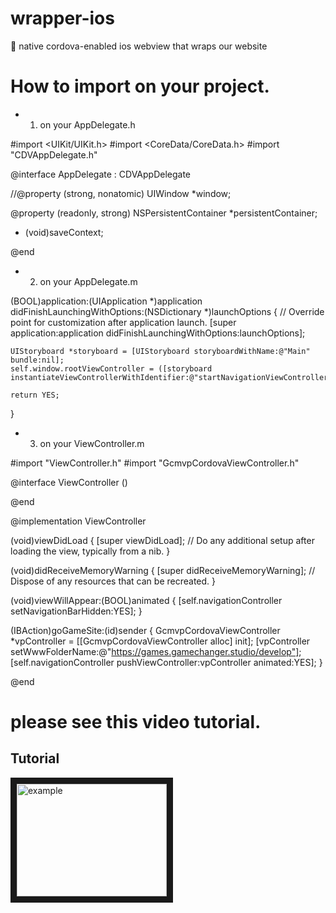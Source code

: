 # wrapper-ios
:iphone: native cordova-enabled ios webview that wraps our website

# How to import on your project.

- 1. on your AppDelegate.h

#import <UIKit/UIKit.h>
#import <CoreData/CoreData.h>
#import "CDVAppDelegate.h"

@interface AppDelegate : CDVAppDelegate

//@property (strong, nonatomic) UIWindow *window;

@property (readonly, strong) NSPersistentContainer *persistentContainer;

- (void)saveContext;


@end

- 2. on your AppDelegate.m

(BOOL)application:(UIApplication *)application didFinishLaunchingWithOptions:(NSDictionary *)launchOptions {
    // Override point for customization after application launch.
    [super application:application didFinishLaunchingWithOptions:launchOptions];
    
    UIStoryboard *storyboard = [UIStoryboard storyboardWithName:@"Main" bundle:nil];
    self.window.rootViewController = ([storyboard instantiateViewControllerWithIdentifier:@"startNavigationViewController"]);
    
    return YES;
}

- 3. on your ViewController.m

#import "ViewController.h"
#import "GcmvpCordovaViewController.h"

@interface ViewController ()

@end

@implementation ViewController

(void)viewDidLoad {
    [super viewDidLoad];
    // Do any additional setup after loading the view, typically from a nib.
}


(void)didReceiveMemoryWarning {
    [super didReceiveMemoryWarning];
    // Dispose of any resources that can be recreated.
}

(void)viewWillAppear:(BOOL)animated {
    [self.navigationController setNavigationBarHidden:YES];
}

(IBAction)goGameSite:(id)sender {
    GcmvpCordovaViewController *vpController = [[GcmvpCordovaViewController alloc] init];
    [vpController setWwwFolderName:@"https://games.gamechanger.studio/develop"];
    [self.navigationController pushViewController:vpController animated:YES];
}

@end

# please see this video tutorial.

Tutorial
----

<a href="http://www.youtube.com/watch?feature=player_embedded&v=bbP4V-B-Rqc
" target="_blank"><img src="http://img.youtube.com/vi/bbP4V-B-Rqc/0.jpg" 
alt="example" width="240" height="180" border="10" /></a>
